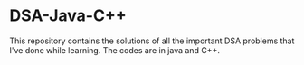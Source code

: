 # DSA-Java-C++
This repository contains the solutions of all the important DSA problems that I've done while learning. The codes are in java and C++.
